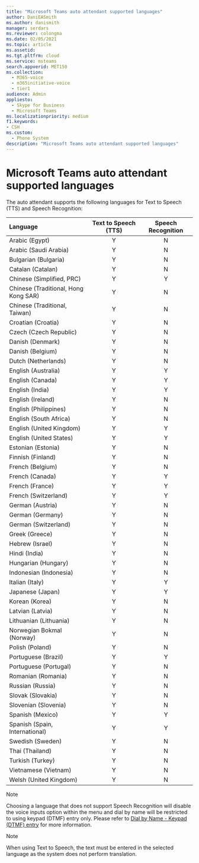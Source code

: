 ```yaml
---
title: "Microsoft Teams auto attendant supported languages"
author: DaniEASmith
ms.author: danismith
manager: serdars
ms.reviewer: colongma
ms.date: 02/05/2021
ms.topic: article
ms.assetid: 
ms.tgt.pltfrm: cloud
ms.service: msteams
search.appverid: MET150
ms.collection: 
  - M365-voice
  - m365initiative-voice
  - tier1
audience: Admin
appliesto: 
  - Skype for Business
  - Microsoft Teams
ms.localizationpriority: medium
f1.keywords:
- CSH
ms.custom: 
  - Phone System
description: "Microsoft Teams auto attendant supported languages"
--- 
```

# Microsoft Teams auto attendant supported languages

The auto attendant supports the following languages for Text to Speech (TTS) and Speech Recognition:

|Language                                |Text to Speech (TTS)     |Speech Recognition                     |
|:---------------------------------------|:-----------------------:|:-------------------------------------:|
|Arabic (Egypt)                          |Y                        |N                                      |
|Arabic (Saudi Arabia)                   |Y                        |N                                      |
|Bulgarian (Bulgaria)                    |Y                        |N                                      |
|Catalan (Catalan)                       |Y                        |N                                      |
|Chinese (Simplified, PRC)               |Y                        |Y                                      |
|Chinese (Traditional, Hong Kong SAR)    |Y                        |N                                      |
|Chinese (Traditional, Taiwan)           |Y                        |N                                      |
|Croatian (Croatia)                      |Y                        |N                                      |
|Czech (Czech Republic)                  |Y                        |N                                      |
|Danish (Denmark)                        |Y                        |N                                      |
|Danish (Belgium)                        |Y                        |N                                      |
|Dutch (Netherlands)                     |Y                        |N                                      |
|English (Australia)                     |Y                        |Y                                      |
|English (Canada)                        |Y                        |Y                                      |
|English (India)                         |Y                        |Y                                      |
|English (Ireland)                       |Y                        |N                                      |
|English (Philippines)                    |Y                        |N                                      |
|English (South Africa)                  |Y                        |N                                      |
|English (United Kingdom)                |Y                        |Y                                      |
|English (United States)                 |Y                        |Y                                      |
|Estonian (Estonia)                      |Y                        |N                                      |
|Finnish (Finland)                       |Y                        |N                                      |
|French (Belgium)                        |Y                        |N                                      |
|French (Canada)                         |Y                        |Y                                      |
|French (France)                         |Y                        |Y                                      |
|French (Switzerland)                    |Y                        |Y                                      |
|German (Austria)                        |Y                        |N                                      |
|German (Germany)                        |Y                        |N                                      |
|German (Switzerland)                    |Y                        |N                                      |
|Greek (Greece)                          |Y                        |N                                      |
|Hebrew (Israel)                         |Y                        |N                                      |
|Hindi (India)                           |Y                        |N                                      |
|Hungarian (Hungary)                     |Y                        |N                                      |
|Indonesian (Indonesia)                  |Y                        |N                                      |
|Italian (Italy)                         |Y                        |Y                                      |
|Japanese (Japan)                        |Y                        |Y                                      |
|Korean (Korea)                          |Y                        |N                                      |
|Latvian (Latvia)                        |Y                        |N                                      |
|Lithuanian (Lithuania)                  |Y                        |N                                      |
|Norwegian Bokmal (Norway)               |Y                        |N                                      |
|Polish (Poland)                         |Y                        |N                                      |
|Portuguese (Brazil)                     |Y                        |Y                                      |
|Portuguese (Portugal)                   |Y                        |N                                      |
|Romanian (Romania)                      |Y                        |N                                      |
|Russian (Russia)                        |Y                        |N                                      |
|Slovak (Slovakia)                       |Y                        |N                                      |
|Slovenian (Slovenia)                    |Y                        |N                                      |
|Spanish (Mexico)                        |Y                        |Y                                      |
|Spanish (Spain, International)          |Y                        |Y                                      |
|Swedish (Sweden)                        |Y                        |N                                      |
|Thai (Thailand)                         |Y                        |N                                      |
|Turkish (Turkey)                        |Y                        |N                                      |
|Vietnamese (Vietnam)                    |Y                        |N                                      |
|Welsh (United Kingdom)                  |Y                        |N                                      |

> [!NOTE]
> Choosing a language that does not support Speech Recognition will disable the voice inputs option within the menu and dial by name will be restricted to using keypad (DTMF) entry only. Please refer to [Dial by Name - Keypad (DTMF) entry](dial-voice-reference.md#dial-by-name---keypad-dtmf-entry) for more information.

> [!NOTE]
> When using Text to Speech, the text must be entered in the selected language as the system does not perform translation.
